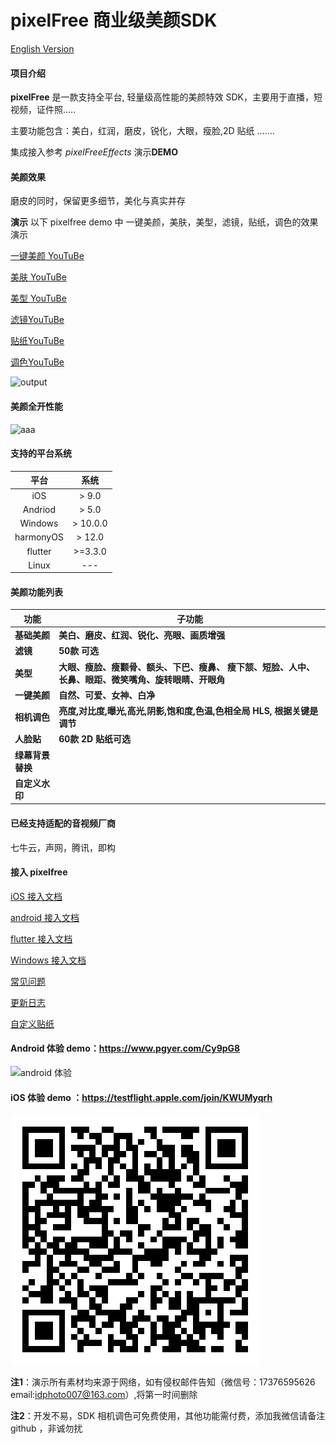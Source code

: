 # pixelFree 商业级美颜SDK

[English Version](./README_en.md)

#### 项目介绍

**pixelFree** 是一款支持全平台, 轻量级高性能的美颜特效 SDK，主要用于直播，短视频，证件照.....

主要功能包含：美白，红润，磨皮，锐化，大眼，瘦脸,2D 贴纸 …….

集成接入参考  *pixelFreeEffects* 演示**DEMO**

#### 美颜效果 

磨皮的同时，保留更多细节，美化与真实并存

**演示**  以下 pixelfree demo 中 一键美颜，美肤，美型，滤镜，贴纸，调色的效果演示

[一键美颜 YouTuBe](https://youtube.com/shorts/DrH07vYCjxo?feature=share)

[美肤 YouTuBe](https://youtube.com/shorts/HyrIGTSJ2zw)

[美型 YouTuBe](https://youtube.com/shorts/LIqiX36eK5o)

[滤镜YouTuBe](https://youtube.com/shorts/31kJmS0pXQo)

[贴纸YouTuBe](https://youtube.com/shorts/7lc1k9PGsNA)

[调色YouTuBe](https://youtube.com/shorts/JkV4KY5Qkbo)



![output](./doc/output.gif)

#### 美颜全开性能

![aaa](./res/option.png)   

#### 支持的平台系统

|  平台   |  系统  |
| :-----: | :----: |
|   iOS   | > 9.0  |
| Andriod | >  5.0 |
| Windows | >  10.0.0 |
| harmonyOS | >  12.0  |
| flutter |   >=3.3.0 |
| Linux |  --- |

#### 美颜功能列表

| 功能             | 子功能                                                       |
| ---------------- | ------------------------------------------------------------ |
| **基础美颜**     | **美白、磨皮、红润、锐化、亮眼、画质增强**                   |
| **滤镜**         | **50款 可选**                                                |
| **美型**         | **大眼、瘦脸、瘦颧骨、额头、下巴、瘦鼻、 瘦下颔、短脸、人中、长鼻、眼距、微笑嘴角、旋转眼睛、开眼角** |
| **一键美颜**     | **自然、可爱、女神、白净**                                   |
| **相机调色**     | **亮度,对比度,曝光,高光,阴影,饱和度,色温,色相全局 HLS, 根据关键是调节** |
| **人脸贴**       | **60款 2D 贴纸可选**                                         |
| **绿幕背景替换** |                                                              |
| **自定义水印**   |                                                              |



#### 已经支持适配的音视频厂商

七牛云，声网，腾讯，即构

####  接入 pixelfree

[iOS 接入文档](./doc/doc_iOS.md)

[android 接入文档](./doc/doc_android.md)

[flutter 接入文档](./doc/doc_flutter.md)

[Windows 接入文档](./doc/doc_windows.md)

[常见问题](./doc/frequently_asked_questions.md)

[更新日志](./doc/release_note.md)

[自定义贴纸](./doc/custom_stickers.md)


####  Android 体验 demo：https://www.pgyer.com/Cy9pG8

![android 体验](./res/qrcode_www.pgyer.com.png)

####  iOS 体验 demo ：https://testflight.apple.com/join/KWUMyqrh

![iOS 体验](./res/testflight_apple.png)



**注1**：演示所有素材均来源于网络，如有侵权邮件告知（微信号：17376595626 email:idphoto007@163.com）,将第一时间删除

**注2**：开发不易，SDK 相机调色可免费使用，其他功能需付费，添加我微信请备注 github ，非诚勿扰

